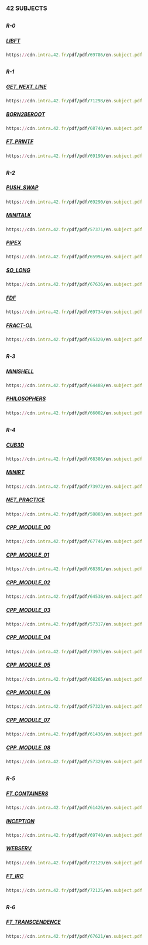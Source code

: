 ### 42 SUBJECTS

##
##### R-0 
##### [LIBFT](https://cdn.intra.42.fr/pdf/pdf/69786/en.subject.pdf)
```ruby
https://cdn.intra.42.fr/pdf/pdf/69786/en.subject.pdf
```

##
##### R-1
##### [GET_NEXT_LINE](https://cdn.intra.42.fr/pdf/pdf/71298/en.subject.pdf)
```ruby
https://cdn.intra.42.fr/pdf/pdf/71298/en.subject.pdf
```
##### [BORN2BEROOT](https://cdn.intra.42.fr/pdf/pdf/68740/en.subject.pdf)
```ruby
https://cdn.intra.42.fr/pdf/pdf/68740/en.subject.pdf
```
##### [FT_PRINTF](https://cdn.intra.42.fr/pdf/pdf/69190/en.subject.pdf)
```ruby
https://cdn.intra.42.fr/pdf/pdf/69190/en.subject.pdf
```

##
##### R-2
##### [PUSH_SWAP](https://cdn.intra.42.fr/pdf/pdf/69290/en.subject.pdf)
```ruby
https://cdn.intra.42.fr/pdf/pdf/69290/en.subject.pdf
```
##### [MINITALK](https://cdn.intra.42.fr/pdf/pdf/57371/en.subject.pdf)
```ruby
https://cdn.intra.42.fr/pdf/pdf/57371/en.subject.pdf
```
##### [PIPEX](https://cdn.intra.42.fr/pdf/pdf/65994/en.subject.pdf)
```ruby
https://cdn.intra.42.fr/pdf/pdf/65994/en.subject.pdf
```
##### [SO_LONG](https://cdn.intra.42.fr/pdf/pdf/67636/en.subject.pdf)
```ruby
https://cdn.intra.42.fr/pdf/pdf/67636/en.subject.pdf
```
##### [FDF](https://cdn.intra.42.fr/pdf/pdf/69734/en.subject.pdf)
```ruby
https://cdn.intra.42.fr/pdf/pdf/69734/en.subject.pdf
```
##### [FRACT-OL](https://cdn.intra.42.fr/pdf/pdf/65320/en.subject.pdf)
```ruby
https://cdn.intra.42.fr/pdf/pdf/65320/en.subject.pdf
```
##

##### R-3
##### [MINISHELL](https://cdn.intra.42.fr/pdf/pdf/64488/en.subject.pdf)
```ruby
https://cdn.intra.42.fr/pdf/pdf/64488/en.subject.pdf
```
##### [PHILOSOPHERS](https://cdn.intra.42.fr/pdf/pdf/66002/en.subject.pdf)
```ruby
https://cdn.intra.42.fr/pdf/pdf/66002/en.subject.pdf
```

##
##### R-4
##### [CUB3D](https://cdn.intra.42.fr/pdf/pdf/68386/en.subject.pdf)
```ruby
https://cdn.intra.42.fr/pdf/pdf/68386/en.subject.pdf
```
##### [MINIRT](https://cdn.intra.42.fr/pdf/pdf/73972/en.subject.pdf)
```ruby
https://cdn.intra.42.fr/pdf/pdf/73972/en.subject.pdf
```
##### [NET_PRACTICE](https://cdn.intra.42.fr/pdf/pdf/58803/en.subject.pdf)
```ruby
https://cdn.intra.42.fr/pdf/pdf/58803/en.subject.pdf
```
##### [CPP_MODULE_00](https://cdn.intra.42.fr/pdf/pdf/67746/en.subject.pdf)
```ruby
https://cdn.intra.42.fr/pdf/pdf/67746/en.subject.pdf
```
##### [CPP_MODULE_01](https://cdn.intra.42.fr/pdf/pdf/68391/en.subject.pdf)
```ruby
https://cdn.intra.42.fr/pdf/pdf/68391/en.subject.pdf
```
##### [CPP_MODULE_02](https://cdn.intra.42.fr/pdf/pdf/64538/en.subject.pdf)
```ruby
https://cdn.intra.42.fr/pdf/pdf/64538/en.subject.pdf
```
##### [CPP_MODULE_03](https://cdn.intra.42.fr/pdf/pdf/57317/en.subject.pdf)
```ruby
https://cdn.intra.42.fr/pdf/pdf/57317/en.subject.pdf
```
##### [CPP_MODULE_04](https://cdn.intra.42.fr/pdf/pdf/73975/en.subject.pdf)
```ruby
https://cdn.intra.42.fr/pdf/pdf/73975/en.subject.pdf
```
##### [CPP_MODULE_05](https://cdn.intra.42.fr/pdf/pdf/68265/en.subject.pdf)
```ruby
https://cdn.intra.42.fr/pdf/pdf/68265/en.subject.pdf
```
##### [CPP_MODULE_06](https://cdn.intra.42.fr/pdf/pdf/57323/en.subject.pdf)
```ruby
https://cdn.intra.42.fr/pdf/pdf/57323/en.subject.pdf
```
##### [CPP_MODULE_07](https://cdn.intra.42.fr/pdf/pdf/61436/en.subject.pdf)
```ruby
https://cdn.intra.42.fr/pdf/pdf/61436/en.subject.pdf
```
##### [CPP_MODULE_08](https://cdn.intra.42.fr/pdf/pdf/57329/en.subject.pdf)
```ruby
https://cdn.intra.42.fr/pdf/pdf/57329/en.subject.pdf
```

##
##### R-5
##### [FT_CONTAINERS](https://cdn.intra.42.fr/pdf/pdf/61426/en.subject.pdf)
```ruby
https://cdn.intra.42.fr/pdf/pdf/61426/en.subject.pdf
```
##### [INCEPTION](https://cdn.intra.42.fr/pdf/pdf/69740/en.subject.pdf)
```ruby
https://cdn.intra.42.fr/pdf/pdf/69740/en.subject.pdf
```
##### [WEBSERV](https://cdn.intra.42.fr/pdf/pdf/72129/en.subject.pdf)
```ruby
https://cdn.intra.42.fr/pdf/pdf/72129/en.subject.pdf
```
##### [FT_IRC](https://cdn.intra.42.fr/pdf/pdf/72125/en.subject.pdf)
```ruby
https://cdn.intra.42.fr/pdf/pdf/72125/en.subject.pdf
```

##
##### R-6
##### [FT_TRANSCENDENCE](https://cdn.intra.42.fr/pdf/pdf/67621/en.subject.pdf)
```ruby
https://cdn.intra.42.fr/pdf/pdf/67621/en.subject.pdf
```
